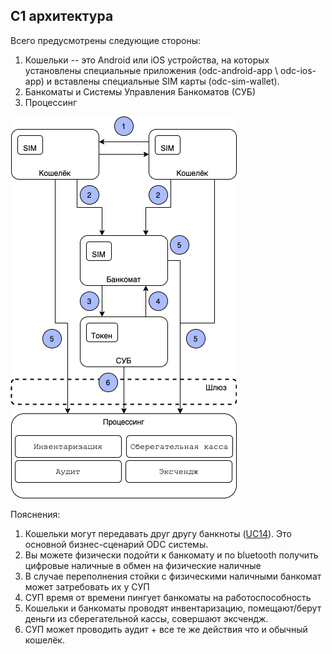 ## C1 архитектура

Всего предусмотрены следующие стороны:
1. Кошельки -- это Android или iOS устройства,
   на которых установлены специальные приложения
   (odc-android-app \ odc-ios-app)
   и вставлены специальные SIM карты
   (odc-sim-wallet).
2. Банкоматы и Системы Управления Банкоматов (СУБ)
3. Процессинг

![](../diagrams/arch/c1.png)

Пояснения:
1. Кошельки могут передавать друг другу банкноты ([UC14](../user_cases/uc14.md)). 
Это основной бизнес-сценарий ODC системы.
2. Вы можете физически подойти к банкомату и по bluetooth получить цифровые наличные в обмен на физические наличные
3. В случае переполнения стойки с физическими наличными банкомат может затребовать их у СУП
4. СУП время от времени пингует банкоматы на работоспособность
5. Кошельки и банкоматы проводят инвентаризацию, помещают/берут деньги из сберегательной кассы, совершают эксчендж.
6. СУП может проводить аудит + все те же действия что и обычный кошелёк. 
